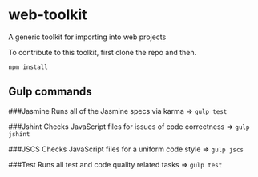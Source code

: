 # web-toolkit
A generic toolkit for importing into web projects

To contribute to this toolkit, first clone the repo and then.

`npm install`

## Gulp commands


###Jasmine
Runs all of the Jasmine specs via karma
=> `gulp test`

###Jshint
Checks JavaScript files for issues of code correctness
=> `gulp jshint`

###JSCS
Checks JavaScript files for a uniform code style
=> `gulp jscs`

###Test
Runs all test and code quality related tasks
=> `gulp test`
